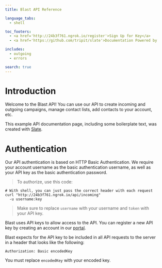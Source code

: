 ```yaml
---
title: Blast API Reference

language_tabs:
  - shell

toc_footers:
  - <a href='http://24b3f761.ngrok.io/register'>Sign Up for Key</a>
  - <a href='https://github.com/tripit/slate'>Documentation Powered by Slate</a>

includes:
  - outgoing
  - errors

search: true
---
```


# Introduction

Welcome to the Blast API! You can use our API to create incoming and outgoing campaigns, manage contact lists, add contacts to your account, etc.

This example API documentation page, including some boilerplate text, was created with [Slate](https://github.com/tripit/slate).

# Authentication

Our API authentication is based on HTTP Basic Authentication. We require your account username as the basic authentication username, as well as your API key as the basic authentication password. 
> To authorize, use this code:

```shell
# With shell, you can just pass the correct header with each request
curl "http://24b3f761.ngrok.io/api/incoming"
  -u username:key
```

> Make sure to replace `username` with your username and `token` with your API key.

Blast uses API keys to allow access to the API. You can register a new API key by creating an account in our [portal](http://24b3f761.ngrok.io/register).

Blast expects for the API key to be included in all API requests to the server in a header that looks like the following:

`Authorization: Basic encodedKey`

<aside class="notice">
You must replace <code>encodedKey</code> with your encoded key.
</aside>

